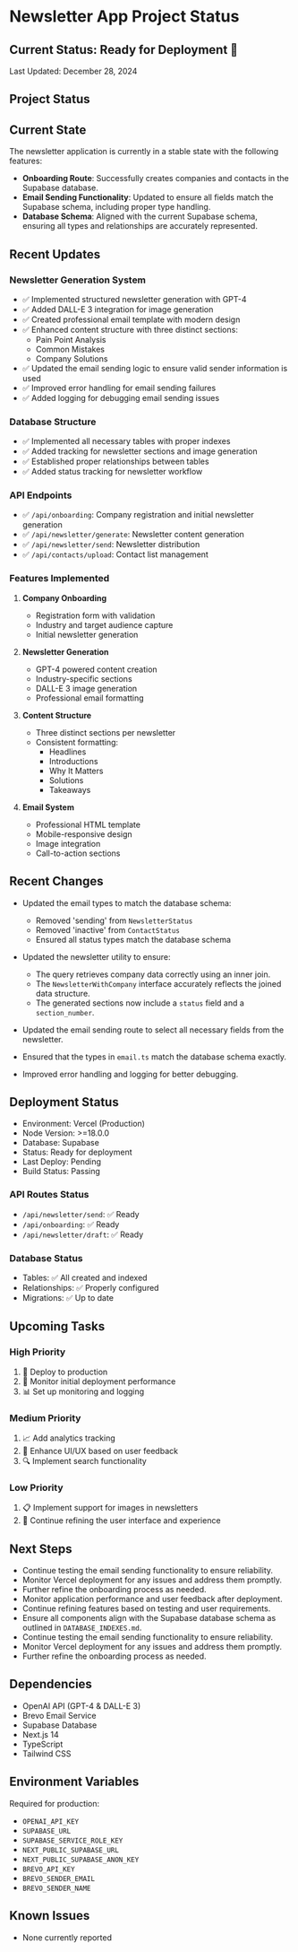 # Newsletter App Project Status

## Current Status: Ready for Deployment 🚀
Last Updated: December 28, 2024

## Project Status

## Current State
The newsletter application is currently in a stable state with the following features:
- **Onboarding Route**: Successfully creates companies and contacts in the Supabase database.
- **Email Sending Functionality**: Updated to ensure all fields match the Supabase schema, including proper type handling.
- **Database Schema**: Aligned with the current Supabase schema, ensuring all types and relationships are accurately represented.

## Recent Updates

### Newsletter Generation System
- ✅ Implemented structured newsletter generation with GPT-4
- ✅ Added DALL-E 3 integration for image generation
- ✅ Created professional email template with modern design
- ✅ Enhanced content structure with three distinct sections:
  - Pain Point Analysis
  - Common Mistakes
  - Company Solutions
- ✅ Updated the email sending logic to ensure valid sender information is used
- ✅ Improved error handling for email sending failures
- ✅ Added logging for debugging email sending issues

### Database Structure
- ✅ Implemented all necessary tables with proper indexes
- ✅ Added tracking for newsletter sections and image generation
- ✅ Established proper relationships between tables
- ✅ Added status tracking for newsletter workflow

### API Endpoints
- ✅ `/api/onboarding`: Company registration and initial newsletter generation
- ✅ `/api/newsletter/generate`: Newsletter content generation
- ✅ `/api/newsletter/send`: Newsletter distribution
- ✅ `/api/contacts/upload`: Contact list management

### Features Implemented
1. **Company Onboarding**
   - Registration form with validation
   - Industry and target audience capture
   - Initial newsletter generation

2. **Newsletter Generation**
   - GPT-4 powered content creation
   - Industry-specific sections
   - DALL-E 3 image generation
   - Professional email formatting

3. **Content Structure**
   - Three distinct sections per newsletter
   - Consistent formatting:
     - Headlines
     - Introductions
     - Why It Matters
     - Solutions
     - Takeaways

4. **Email System**
   - Professional HTML template
   - Mobile-responsive design
   - Image integration
   - Call-to-action sections

## Recent Changes
- Updated the email types to match the database schema:
  - Removed 'sending' from `NewsletterStatus`
  - Removed 'inactive' from `ContactStatus`
  - Ensured all status types match the database schema

- Updated the newsletter utility to ensure:
  - The query retrieves company data correctly using an inner join.
  - The `NewsletterWithCompany` interface accurately reflects the joined data structure.
  - The generated sections now include a `status` field and a `section_number`.

- Updated the email sending route to select all necessary fields from the newsletter.
- Ensured that the types in `email.ts` match the database schema exactly.
- Improved error handling and logging for better debugging.

## Deployment Status
- Environment: Vercel (Production)
- Node Version: >=18.0.0
- Database: Supabase
- Status: Ready for deployment
- Last Deploy: Pending
- Build Status: Passing

### API Routes Status
- `/api/newsletter/send`: ✅ Ready
- `/api/onboarding`: ✅ Ready
- `/api/newsletter/draft`: ✅ Ready

### Database Status
- Tables: ✅ All created and indexed
- Relationships: ✅ Properly configured
- Migrations: ✅ Up to date

## Upcoming Tasks

### High Priority
1. 🚀 Deploy to production
2. 🔄 Monitor initial deployment performance
3. 📊 Set up monitoring and logging

### Medium Priority
1. 📈 Add analytics tracking
2. 🎨 Enhance UI/UX based on user feedback
3. 🔍 Implement search functionality

### Low Priority
1. 📋 Implement support for images in newsletters
2. 🔄 Continue refining the user interface and experience

## Next Steps
- Continue testing the email sending functionality to ensure reliability.
- Monitor Vercel deployment for any issues and address them promptly.
- Further refine the onboarding process as needed.
- Monitor application performance and user feedback after deployment.
- Continue refining features based on testing and user requirements.
- Ensure all components align with the Supabase database schema as outlined in `DATABASE_INDEXES.md`.
- Continue testing the email sending functionality to ensure reliability.
- Monitor Vercel deployment for any issues and address them promptly.
- Further refine the onboarding process as needed.

## Dependencies
- OpenAI API (GPT-4 & DALL-E 3)
- Brevo Email Service
- Supabase Database
- Next.js 14
- TypeScript
- Tailwind CSS

## Environment Variables
Required for production:
- `OPENAI_API_KEY`
- `SUPABASE_URL`
- `SUPABASE_SERVICE_ROLE_KEY`
- `NEXT_PUBLIC_SUPABASE_URL`
- `NEXT_PUBLIC_SUPABASE_ANON_KEY`
- `BREVO_API_KEY`
- `BREVO_SENDER_EMAIL`
- `BREVO_SENDER_NAME`

## Known Issues
- None currently reported
